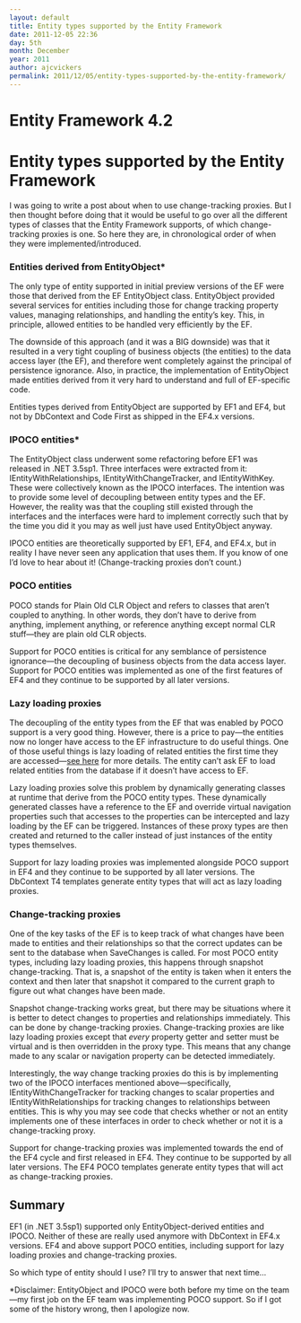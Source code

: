 ```yaml
---
layout: default
title: Entity types supported by the Entity Framework
date: 2011-12-05 22:36
day: 5th
month: December
year: 2011
author: ajcvickers
permalink: 2011/12/05/entity-types-supported-by-the-entity-framework/
---
```


# Entity Framework 4.2
# Entity types supported by the Entity Framework

<p>I was going to write a post about when to use change-tracking proxies. But I then thought before doing that it would be useful to go over all the different types of classes that the Entity Framework supports, of which change-tracking proxies is one. So here they are, in chronological order of when they were implemented/introduced.</p><h3>Entities derived from EntityObject*</h3>  <p>The only type of entity supported in initial preview versions of the EF were those that derived from the EF EntityObject class. EntityObject provided several services for entities including those for change tracking property values, managing relationships, and handling the entity’s key. This, in principle, allowed entities to be handled very efficiently by the EF.</p>  <p>The downside of this approach (and it was a BIG downside) was that it resulted in a very tight coupling of business objects (the entities) to the data access layer (the EF), and therefore went completely against the principal of persistence ignorance. Also, in practice, the implementation of EntityObject made entities derived from it very hard to understand and full of EF-specific code.</p>  <p>Entities types derived from EntityObject are supported by EF1 and EF4, but not by DbContext and Code First as shipped in the EF4.x versions.</p>  <h3>IPOCO entities*</h3>  <p>The EntityObject class underwent some refactoring before EF1 was released in .NET 3.5sp1. Three interfaces were extracted from it: IEntityWithRelationships, IEntityWithChangeTracker, and IEntityWithKey. These were collectively known as the IPOCO interfaces. The intention was to provide some level of decoupling between entity types and the EF. However, the reality was that the coupling still existed through the interfaces and the interfaces were hard to implement correctly such that by the time you did it you may as well just have used EntityObject anyway.</p>  <p>IPOCO entities are theoretically supported by EF1, EF4, and EF4.x, but in reality I have never seen any application that uses them. If you know of one I’d love to hear about it! (Change-tracking proxies don’t count.)</p>  <h3>POCO entities</h3>  <p>POCO stands for Plain Old CLR Object and refers to classes that aren’t coupled to anything. In other words, they don’t have to derive from anything, implement anything, or reference anything except normal CLR stuff—they are plain old CLR objects.</p>  <p>Support for POCO entities is critical for any semblance of persistence ignorance—the decoupling of business objects from the data access layer. Support for POCO entities was implemented as one of the first features of EF4 and they continue to be supported by all later versions.</p>  <h3>Lazy loading proxies</h3>  <p>The decoupling of the entity types from the EF that was enabled by POCO support is a very good thing. However, there is a price to pay—the entities now no longer have access to the EF infrastructure to do useful things. One of those useful things is lazy loading of related entities the first time they are accessed—<a href="https://docs.microsoft.com/archive/blogs/adonet/using-dbcontext-in-ef-4-1-part-6-loading-related-entities">see here</a> for more details. The entity can’t ask EF to load related entities from the database if it doesn’t have access to EF.</p>  <p>Lazy loading proxies solve this problem by dynamically generating classes at runtime that derive from the POCO entity types. These dynamically generated classes have a reference to the EF and override virtual navigation properties such that accesses to the properties can be intercepted and lazy loading by the EF can be triggered. Instances of these proxy types are then created and returned to the caller instead of just instances of the entity types themselves.</p>  <p>Support for lazy loading proxies was implemented alongside POCO support in EF4 and they continue to be supported by all later versions. The DbContext T4 templates generate entity types that will act as lazy loading proxies.</p>  <h3>Change-tracking proxies</h3>  <p>One of the key tasks of the EF is to keep track of what changes have been made to entities and their relationships so that the correct updates can be sent to the database when SaveChanges is called. For most POCO entity types, including lazy loading proxies, this happens through snapshot change-tracking. That is, a snapshot of the entity is taken when it enters the context and then later that snapshot it compared to the current graph to figure out what changes have been made.</p>  <p>Snapshot change-tracking works great, but there may be situations where it is better to detect changes to properties and relationships immediately. This can be done by change-tracking proxies. Change-tracking proxies are like lazy loading proxies except that <em>every</em> property getter and setter must be virtual and is then overridden in the proxy type. This means that any change made to any scalar or navigation property can be detected immediately.</p>  <p>Interestingly, the way change tracking proxies do this is by implementing two of the IPOCO interfaces mentioned above—specifically, IEntityWithChangeTracker for tracking changes to scalar properties and IEntityWithRelationships for tracking changes to relationships between entities. This is why you may see code that checks whether or not an entity implements one of these interfaces in order to check whether or not it is a change-tracking proxy.</p>  <p>Support for change-tracking proxies was implemented towards the end of the EF4 cycle and first released in EF4. They continue to be supported by all later versions. The EF4 POCO templates generate entity types that will act as change-tracking proxies.</p>  <h2>Summary</h2>  <p>EF1 (in .NET 3.5sp1) supported only EntityObject-derived entities and IPOCO. Neither of these are really used anymore with DbContext in EF4.x versions. EF4 and above support POCO entities, including support for lazy loading proxies and change-tracking proxies.</p>  <p>So which type of entity should I use? I’ll try to answer that next time…</p>    <p>*Disclaimer: EntityObject and IPOCO were both before my time on the team—my first job on the EF team was implementing POCO support. So if I got some of the history wrong, then I apologize now.</p>
